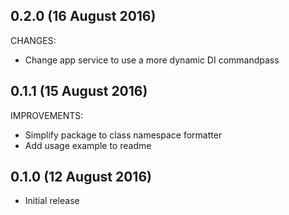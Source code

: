 ## 0.2.0 (16 August 2016)

CHANGES:

  * Change app service to use a more dynamic DI commandpass

## 0.1.1 (15 August 2016)

IMPROVEMENTS:

  * Simplify package to class namespace formatter
  * Add usage example to readme

## 0.1.0 (12 August 2016)

  * Initial release

